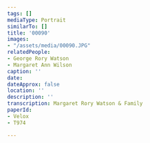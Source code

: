 ```yaml
---
tags: []
mediaType: Portrait
similarTo: []
title: '00090'
images:
- "/assets/media/00090.JPG"
relatedPeople:
- George Rory Watson
- Margaret Ann Wilson
caption: ''
date: 
dateApprox: false
location: ''
description: ''
transcription: Margaret Rory Watson & Family
paperId:
- Velox
- T974

---
```

